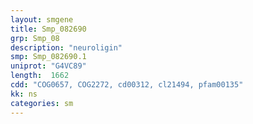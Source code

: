 ```yaml
---
layout: smgene
title: Smp_082690
grp: Smp_08
description: "neuroligin"
smp: Smp_082690.1
uniprot: "G4VC89"
length:  1662
cdd: "COG0657, COG2272, cd00312, cl21494, pfam00135"
kk: ns
categories: sm
---
```

